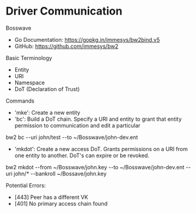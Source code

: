 # Driver Communication

Bosswave
- Go Documentation: https://gopkg.in/immesys/bw2bind.v5
- GitHub: https://github.com/immesys/bw2

Basic Terminology
- Entity
- URI
- Namespace
- DoT (Declaration of Trust)

Commands
- 'mke': Create a new entity
- 'bc': Build a DoT chain. Specify a URI and entity to grant that entity permission to communication and edit a particular

bw2 bc --uri john/test --to ~/Bosswave/john-dev.ent

- 'mkdot': Create a new access DoT. Grants permissions on a URI from one entity to another. DoT's can expire or be revoked.

bw2 mkdot --from ~/Bosswave/john.key --to ~/Bosswave/john-dev.ent --uri john/* --bankroll ~/Bossave/john.key

Potential Errors:
- [443] Peer has a different VK
- [401] No primary access chain found
